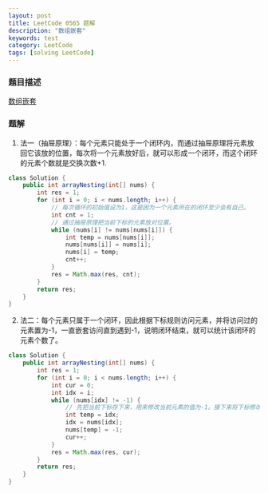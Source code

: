 ```yaml
---
layout: post
title: LeetCode 0565 题解
description: "数组嵌套"
keywords: test
category: LeetCode
tags: [solving LeetCode]
---
```


### 题目描述
[数组嵌套](https://leetcode-cn.com/problems/array-nesting/)

### 题解
1. 法一（抽屉原理）：每个元素只能处于一个闭环内，而通过抽屉原理将元素放回它该放的位置，每次将一个元素放好后，就可以形成一个闭环，而这个闭环的元素个数就是交换次数+1.
```java
class Solution {
    public int arrayNesting(int[] nums) {
        int res = 1;
        for (int i = 0; i < nums.length; i++) {
            // 每次循环的初始值设为1，这是因为一个元素所在的闭环至少会有自己。
            int cnt = 1;
            // 通过抽屉原理把当前下标的元素放对位置。
            while (nums[i] != nums[nums[i]]) {
                int temp = nums[nums[i]];
                nums[nums[i]] = nums[i];
                nums[i] = temp;
                cnt++;
            }
            res = Math.max(res, cnt);
        }
        return res;
    }
}
```
2. 法二：每个元素只属于一个闭环，因此根据下标规则访问元素，并将访问过的元素置为-1，一直嵌套访问直到遇到-1，说明闭环结束，就可以统计该闭环的元素个数了。
```java
class Solution {
    public int arrayNesting(int[] nums) {
        int res = 1;
        for (int i = 0; i < nums.length; i++) {
            int cur = 0;
            int idx = i;
            while (nums[idx] != -1) {
                // 先把当前下标存下来，用来修改当前元素的值为-1。接下来将下标修改为下一个要访问的地址。
                int temp = idx;
                idx = nums[idx];
                nums[temp] = -1;
                cur++;
            }
            res = Math.max(res, cur);
        }
        return res;
    }
}
```